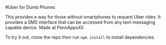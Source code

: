 #Uber for Dumb Phones

This provides a way for those without smartphones to request Uber rides. It provides a SMS interface that can be accessed from any text-messaging capable device. Made at PennAppsXII. 

To try it out, clone the repo then run `npm install` to install dependencies. 

